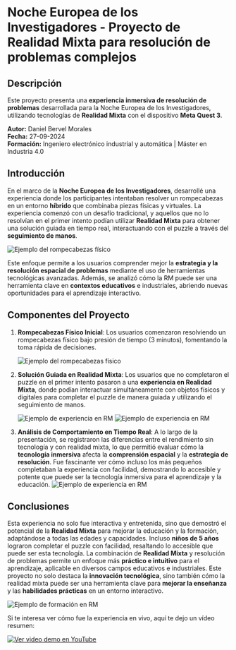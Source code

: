 # Noche Europea de los Investigadores - Proyecto de Realidad Mixta para resolución de problemas complejos

## Descripción
Este proyecto presenta una **experiencia inmersiva de resolución de problemas** desarrollada para la Noche Europea de los Investigadores, utilizando tecnologías de **Realidad Mixta** con el dispositivo **Meta Quest 3**.

**Autor:** Daniel Bervel Morales  
**Fecha:** 27-09-2024  
**Formación:** Ingeniero electrónico industrial y automática | Máster en Industria 4.0

## Introducción
En el marco de la **Noche Europea de los Investigadores**, desarrollé una experiencia donde los participantes intentaban resolver un rompecabezas en un entorno **híbrido** que combinaba piezas físicas y virtuales. La experiencia comenzó con un desafío tradicional, y aquellos que no lo resolvían en el primer intento podían utilizar **Realidad Mixta** para obtener una solución guiada en tiempo real, interactuando con el puzzle a través del **seguimiento de manos**.

![Ejemplo del rompecabezas físico](imagenes/puzzle2.jpeg)


Este enfoque permite a los usuarios comprender mejor la **estrategia y la resolución espacial de problemas** mediante el uso de herramientas tecnológicas avanzadas. Además, se analizó cómo la RM puede ser una herramienta clave en **contextos educativos** e industriales, abriendo nuevas oportunidades para el aprendizaje interactivo.

## Componentes del Proyecto

1. **Rompecabezas Físico Inicial**: Los usuarios comenzaron resolviendo un rompecabezas físico bajo presión de tiempo (3 minutos), fomentando la toma rápida de decisiones.
   
   ![Ejemplo del rompecabezas físico](imagenes/puzzle1.jpeg)

2. **Solución Guiada en Realidad Mixta**: Los usuarios que no completaron el puzzle en el primer intento pasaron a una **experiencia en Realidad Mixta**, donde podían interactuar simultáneamente con objetos físicos y digitales para completar el puzzle de manera guiada y utilizando el seguimiento de manos.

   ![Ejemplo de experiencia en RM](imagenes/1.jpeg)
   ![Ejemplo de experiencia en RM](imagenes/2.jpeg)

3. **Análisis de Comportamiento en Tiempo Real**: A lo largo de la presentación, se registraron las diferencias entre el rendimiento sin tecnología y con realidad mixta, lo que permitió evaluar cómo la **tecnología inmersiva** afecta la **comprensión espacial** y la **estrategia de resolución**. Fue fascinante ver cómo incluso los más pequeños completaban la experiencia con facilidad, demostrando lo accesible y potente que puede ser la tecnología inmersiva para el aprendizaje y la educación. 
![Ejemplo de experiencia en RM](imagenes/hombre.jpeg)

## Conclusiones
Esta experiencia no solo fue interactiva y entretenida, sino que demostró el potencial de la **Realidad Mixta** para mejorar la educación y la formación, adaptándose a todas las edades y capacidades. Incluso **niños de 5 años** lograron completar el puzzle con facilidad, resaltando lo accesible que puede ser esta tecnología. La combinación de **Realidad Mixta** y resolución de problemas permite un enfoque más **práctico e intuitivo** para el aprendizaje, aplicable en diversos campos educativos e industriales. Este proyecto no solo destaca la **innovación tecnológica**, sino también cómo la realidad mixta puede ser una herramienta clave para **mejorar la enseñanza** y las **habilidades prácticas** en un entorno interactivo.

![Ejemplo de formación en RM](imagenes/niños.jpeg)



Si te interesa ver cómo fue la experiencia en vivo, aquí te dejo un vídeo resumen:

[![Ver video demo en YouTube](https://img.youtube.com/vi/zNT6fqZb34w/hqdefault.jpg)](https://youtube.com/shorts/zNT6fqZb34w?si=yGWNZ63tBDi_W3Sk)
